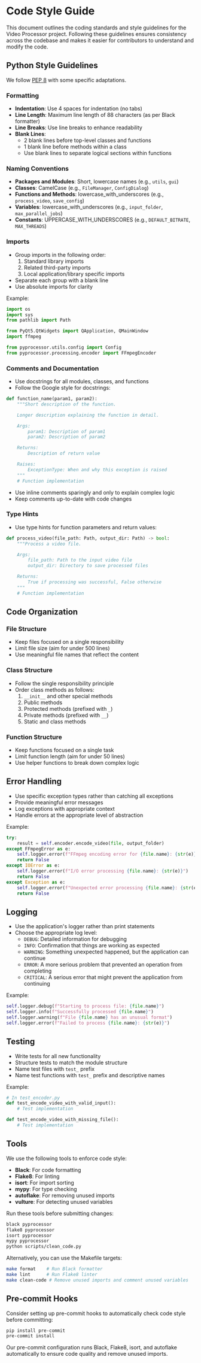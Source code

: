# Code Style Guide

This document outlines the coding standards and style guidelines for the Video Processor project. Following these guidelines ensures consistency across the codebase and makes it easier for contributors to understand and modify the code.

## Python Style Guidelines

We follow [PEP 8](https://www.python.org/dev/peps/pep-0008/) with some specific adaptations.

### Formatting

- **Indentation**: Use 4 spaces for indentation (no tabs)
- **Line Length**: Maximum line length of 88 characters (as per Black formatter)
- **Line Breaks**: Use line breaks to enhance readability
- **Blank Lines**:
  - 2 blank lines before top-level classes and functions
  - 1 blank line before methods within a class
  - Use blank lines to separate logical sections within functions

### Naming Conventions

- **Packages and Modules**: Short, lowercase names (e.g., `utils`, `gui`)
- **Classes**: CamelCase (e.g., `FileManager`, `ConfigDialog`)
- **Functions and Methods**: lowercase_with_underscores (e.g., `process_video`, `save_config`)
- **Variables**: lowercase_with_underscores (e.g., `input_folder`, `max_parallel_jobs`)
- **Constants**: UPPERCASE_WITH_UNDERSCORES (e.g., `DEFAULT_BITRATE`, `MAX_THREADS`)

### Imports

- Group imports in the following order:
  1. Standard library imports
  2. Related third-party imports
  3. Local application/library specific imports
- Separate each group with a blank line
- Use absolute imports for clarity

Example:
```python
import os
import sys
from pathlib import Path

from PyQt5.QtWidgets import QApplication, QMainWindow
import ffmpeg

from pyprocessor.utils.config import Config
from pyprocessor.processing.encoder import FFmpegEncoder
```

### Comments and Documentation

- Use docstrings for all modules, classes, and functions
- Follow the Google style for docstrings:

```python
def function_name(param1, param2):
    """Short description of the function.

    Longer description explaining the function in detail.

    Args:
        param1: Description of param1
        param2: Description of param2

    Returns:
        Description of return value

    Raises:
        ExceptionType: When and why this exception is raised
    """
    # Function implementation
```

- Use inline comments sparingly and only to explain complex logic
- Keep comments up-to-date with code changes

### Type Hints

- Use type hints for function parameters and return values:

```python
def process_video(file_path: Path, output_dir: Path) -> bool:
    """Process a video file.

    Args:
        file_path: Path to the input video file
        output_dir: Directory to save processed files

    Returns:
        True if processing was successful, False otherwise
    """
    # Function implementation
```

## Code Organization

### File Structure

- Keep files focused on a single responsibility
- Limit file size (aim for under 500 lines)
- Use meaningful file names that reflect the content

### Class Structure

- Follow the single responsibility principle
- Order class methods as follows:
  1. `__init__` and other special methods
  2. Public methods
  3. Protected methods (prefixed with `_`)
  4. Private methods (prefixed with `__`)
  5. Static and class methods

### Function Structure

- Keep functions focused on a single task
- Limit function length (aim for under 50 lines)
- Use helper functions to break down complex logic

## Error Handling

- Use specific exception types rather than catching all exceptions
- Provide meaningful error messages
- Log exceptions with appropriate context
- Handle errors at the appropriate level of abstraction

Example:
```python
try:
    result = self.encoder.encode_video(file, output_folder)
except FFmpegError as e:
    self.logger.error(f"FFmpeg encoding error for {file.name}: {str(e)}")
    return False
except IOError as e:
    self.logger.error(f"I/O error processing {file.name}: {str(e)}")
    return False
except Exception as e:
    self.logger.error(f"Unexpected error processing {file.name}: {str(e)}")
    return False
```

## Logging

- Use the application's logger rather than print statements
- Choose the appropriate log level:
  - `DEBUG`: Detailed information for debugging
  - `INFO`: Confirmation that things are working as expected
  - `WARNING`: Something unexpected happened, but the application can continue
  - `ERROR`: A more serious problem that prevented an operation from completing
  - `CRITICAL`: A serious error that might prevent the application from continuing

Example:
```python
self.logger.debug(f"Starting to process file: {file.name}")
self.logger.info(f"Successfully processed {file.name}")
self.logger.warning(f"File {file.name} has an unusual format")
self.logger.error(f"Failed to process {file.name}: {str(e)}")
```

## Testing

- Write tests for all new functionality
- Structure tests to match the module structure
- Name test files with `test_` prefix
- Name test functions with `test_` prefix and descriptive names

Example:
```python
# In test_encoder.py
def test_encode_video_with_valid_input():
    # Test implementation

def test_encode_video_with_missing_file():
    # Test implementation
```

## Tools

We use the following tools to enforce code style:

- **Black**: For code formatting
- **Flake8**: For linting
- **isort**: For import sorting
- **mypy**: For type checking
- **autoflake**: For removing unused imports
- **vulture**: For detecting unused variables

Run these tools before submitting changes:

```bash
black pyprocessor
flake8 pyprocessor
isort pyprocessor
mypy pyprocessor
python scripts/clean_code.py
```

Alternatively, you can use the Makefile targets:

```bash
make format    # Run Black formatter
make lint      # Run Flake8 linter
make clean-code # Remove unused imports and comment unused variables
```

## Pre-commit Hooks

Consider setting up pre-commit hooks to automatically check code style before committing:

```bash
pip install pre-commit
pre-commit install
```

Our pre-commit configuration runs Black, Flake8, isort, and autoflake automatically to ensure code quality and remove unused imports.
